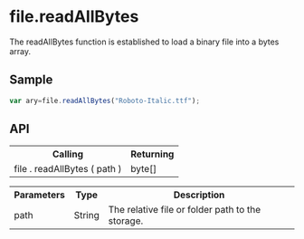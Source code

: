 <H1>file.readAllBytes</H1>

The readAllBytes function is established to load a binary file into a bytes array. 
<h2>Sample</h2>

```javascript
var ary=file.readAllBytes("Roboto-Italic.ttf");
```

<h2>API</h2>

<table>
<tr><th>Calling</th><th>Returning</th></tr>
<tr><td>file . readAllBytes ( path )</td><td>byte[]</td></tr>
</table>


<table>
<tr><th>Parameters</th><th>Type</th><th>Description</th></tr>
<tr><td>path</td><td>String</td><td>The relative file or folder path to the storage.</td></tr>
</table>
